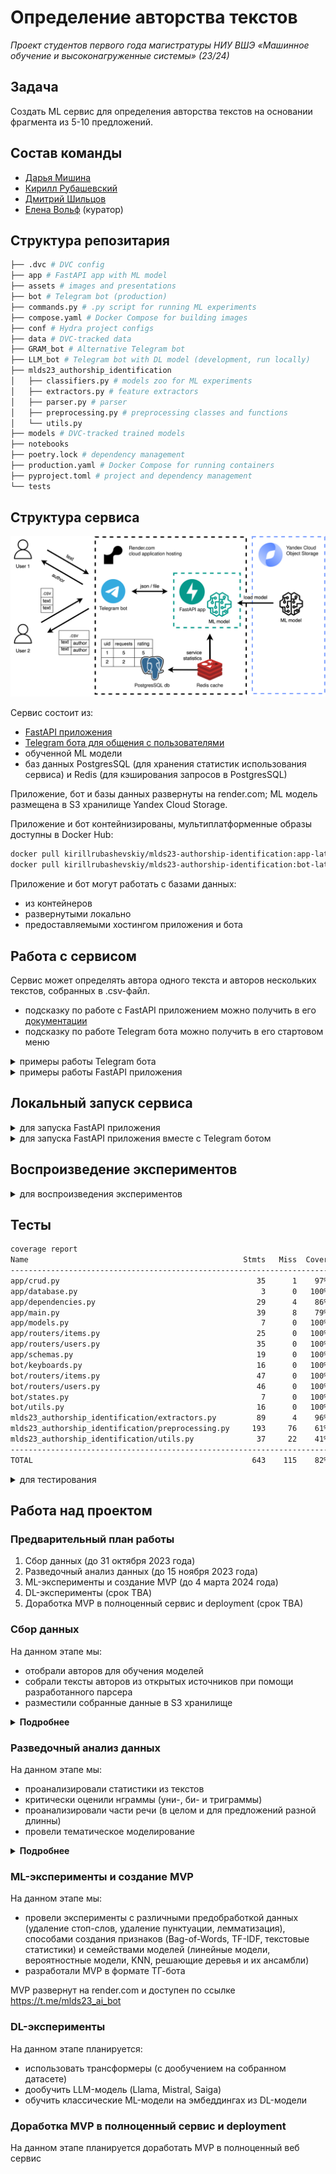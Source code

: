 # Определение авторства текстов

_Проект студентов первого года магистратуры НИУ ВШЭ «Машинное обучение и
высоконагруженные системы» (23/24)_

## Задача

Создать ML сервис для определения авторства текстов на основании фрагмента из
5-10 предложений.

## Состав команды

- [Дарья Мишина](https://github.com/DariaMishina)
- [Кирилл Рубашевский](https://github.com/kirill-rubashevskiy)
- [Дмитрий Шильцов](https://github.com/DmitriyShiltsov)
- [Елена Вольф](https://github.com/Graf-D) (куратор)

## Структура репозитария

```bash
├── .dvc # DVC config
├── app # FastAPI app with ML model
├── assets # images and presentations
├── bot # Telegram bot (production)
├── commands.py # .py script for running ML experiments
├── compose.yaml # Docker Compose for building images
├── conf # Hydra project configs
├── data # DVC-tracked data
├── GRAM_bot # Alternative Telegram bot
├── LLM_bot # Telegram bot with DL model (development, run locally)
├── mlds23_authorship_identification
│   ├── classifiers.py # models zoo for ML experiments
│   ├── extractors.py # feature extractors
│   ├── parser.py # parser
│   ├── preprocessing.py # preprocessing classes and functions
│   └── utils.py
├── models # DVC-tracked trained models
├── notebooks
├── poetry.lock # dependency management
├── production.yaml # Docker Compose for running containers
├── pyproject.toml # project and dependency management
└── tests
```

## Структура сервиса

![alt-text-1](assets/service_structure.svg)

Сервис состоит из:

- [FastAPI приложения](https://mlds23-authorship-identification-app.onrender.com)
- [Telegram бота для общения с пользователями](https://t.me/mlds23_ai_bot)
- обученной ML модели
- баз данных PostgresSQL (для хранения статистик использования сервиса) и Redis
  (для кэширования запросов в PostgresSQL)

Приложение, бот и базы данных развернуты на render.com; ML модель размещена в S3
хранилище Yandex Cloud Storage.

Приложение и бот контейнизированы, мультиплатформенные образы доступны в Docker
Hub:

```bash
docker pull kirillrubashevskiy/mlds23-authorship-identification:app-latest # образ приложения
docker pull kirillrubashevskiy/mlds23-authorship-identification:bot-latest # образ бота
```

Приложение и бот могут работать с базами данных:

- из контейнеров
- развернутыми локально
- предоставляемыми хостингом приложения и бота

## Работа с сервисом

Сервис может определять автора одного текста и авторов нескольких текстов,
собранных в .csv-файл.

- подсказку по работе с FastAPI приложением можно получить в его
  [документации](https://mlds23-authorship-identification-app.onrender.com/docs)
- подсказку по работе Telegram бота можно получить в его стартовом меню

<details>

<summary>примеры работы Telegram бота</summary>

![alt-text-1](https://media.giphy.com/media/kA4fbEX9bCG2wdVsro/giphy.gif)
![alt-text-2](https://media.giphy.com/media/VxmsJTajDswKKa6Ixj/giphy.gif)

</details>

<details>

<summary>примеры работы FastAPI приложения</summary>

![alt-text-1](https://media.giphy.com/media/pv47YokXQJUgD6nAwj/giphy.gif)
![alt-text-2](https://media.giphy.com/media/lgt3YsARo1eaEU615g/giphy.gif)

</details>

## Локальный запуск сервиса

<details>

<summary>для запуска FastAPI приложения</summary>

1. Установите [Docker](https://docs.docker.com/get-docker/)

2. Клонируйте репозитарий:

```bash
git clone https://github.com/kirill-rubashevskiy/mlds23-authorship-identification.git
```

3. Создайте виртуальное окружение
4. В корневой папке репозитария выполните команду:

```bash
# команда создает и запускает Docker-контейнеры сервиса
docker compose -f production.yaml --profile app up
```

FastAPI приложение будет доступно по адресу: http://0.0.0.0:8000

</details>

<details>

<summary>для запуска FastAPI приложения вместе с Telegram ботом </summary>

1. Установите [Docker](https://docs.docker.com/get-docker/)

2. [Зарегистрируйтесь](https://ngrok.com/signup) в ngrok и получите в личном
   кабинете:

- `Authtoken` (вкладка Your Authtoken) и
- `static domain` (вкладка Your Domains, выглядит как
  domain-name.ngrok-free.app)

3. Создайте бота в Telegram при помощи
   [BotFather](https://telegram.me/BotFather) (при создании будет сгенерирован
   токен)

4. Клонируйте репозитарий:

```bash
git clone https://github.com/kirill-rubashevskiy/mlds23-authorship-identification.git
```

5. Создайте виртуальное окружение
6. В корневой папке репозитария создайте файл `.env` со следующими переменными
   окружения:

```dosini
# пример .env
BASE_WEBHOOK_URL=base_webhook_url # заменить значение на static domain из шага 1
NGROK_TOKEN=ngrok_token # заменить значение на Authtoken из шага 1
BOT_TOKEN=bot_token # заменить значение  на токен из шага 2
```

7. В корневой папке репозитария выполнить команду:

```bash
# команда создает и запускает Docker-контейнеры сервиса
docker compose -f production.yaml --profile full up
```

FastAPI приложение будет доступно по адресу: http://0.0.0.0:8000 \
Бот будет доступен в Telegram по имени, выбранному для бота на шаге 2

</details>

## Воспроизведение экспериментов

<details>

<summary>для воспроизведения экспериментов</summary>

1. Установите [Poetry](https://python-poetry.org/docs/#installation)
2. Клонируйте репозитарий:

```bash
git clone https://github.com/kirill-rubashevskiy/mlds23-authorship-identification.git
```

3. Создайте виртуальное окружение
4. Установите зависимости проекта:

```bash
poetry install
```

5. Проводите эксперименты при помощи `commands.py` (для логирования
   экспериментов в Weights & Biases укажите свои W&B credentials в
   `conf/config.yaml`):

```bash
python3 commands.py train 'TF-IDF stats poly LR'  logisticregression__С=2 # обучение модели
python3 commands.py infer models/bow_stats_poly_lr.joblib.dvc # тестирование модели
python3 commands.py randomsearch 'TF-IDF stats poly LR' # подбор гиперпараметров при помощи Random Search
```

</details>

## Тесты

```bash
coverage report
Name                                                Stmts   Miss  Cover
-----------------------------------------------------------------------
app/crud.py                                            35      1    97%
app/database.py                                         3      0   100%
app/dependencies.py                                    29      4    86%
app/main.py                                            39      8    79%
app/models.py                                           7      0   100%
app/routers/items.py                                   25      0   100%
app/routers/users.py                                   35      0   100%
app/schemas.py                                         19      0   100%
bot/keyboards.py                                       16      0   100%
bot/routers/items.py                                   47      0   100%
bot/routers/users.py                                   46      0   100%
bot/states.py                                           7      0   100%
bot/utils.py                                           16      0   100%
mlds23_authorship_identification/extractors.py         89      4    96%
mlds23_authorship_identification/preprocessing.py     193     76    61%
mlds23_authorship_identification/utils.py              37     22    41%
-----------------------------------------------------------------------
TOTAL                                                 643    115    82%
```

<details>

<summary>для тестирования</summary>

1. Установите [Poetry](https://python-poetry.org/docs/#installation),
   [Redis](https://redis.io/docs/install/install-redis/) и
   [PostgreSQL](https://www.postgresql.org/download/)
2. Создайте тестовую базу данных:

```postgresql
CREATE DATABASE ai_test_db;
CREATE USER ai_user WITH PASSWORD 'ai_password';
GRANT ALL PRIVILEGES ON DATABASE ai_test_db TO ai_user;
```

3. Клонируйте репозитарий:

```bash
git clone https://github.com/kirill-rubashevskiy/mlds23-authorship-identification.git
```

4. Создайте виртуальное окружение
5. Установите зависимости проекта:

```bash
poetry install
```

6. Запустите тесты:

```bash
pytest
```

</details>

## Работа над проектом

### Предварительный план работы

1. Сбор данных (до 31 октября 2023 года)
2. Разведочный анализ данных (до 15 ноября 2023 года)
3. ML-эксперименты и создание MVP (до 4 марта 2024 года)
4. DL-эксперименты (срок TBA)
5. Доработка MVP в полноценный сервис и deployment (срок TBA)

### Сбор данных

На данном этапе мы:

- отобрали авторов для обучения моделей
- собрали тексты авторов из открытых источников при помощи разработанного
  парсера
- разместили собранные данные в S3 хранилище

<details>
  <summary><b>Подробнее</b></summary>

Для проекта были отобраны 10 классических русских писателей, живших в 19 веке:

- И. А. Бунин
- В. М. Гаршин
- Н. В. Гоголь
- А. И. Куприн
- Ф. М. Достоевский
- Д. Н. Мамин-Сибиряк
- А. П. Платонов
- А. С. Пушкин
- И. С. Тургенев
- А. П. Чехов

По каждому автору было собрано не менее 10 прозаических произведений.

Данные были собраны на
[сайте интернет-библиотеки Алексея Комарова](https://ilibrary.ru/)
([ноутбук](notebooks/01_parsing.ipynb) с примером работы парсера).

Собранные данные (тексты в формате .txt, а также .csv файл с общей информацией о
текстах) размещены в облачном хранилище Yandex Object Storage. На
[сайте хранилища](https://mlds23-authorship-identification.website.yandexcloud.net)
доступна таблица с полной информацией о собранных текстах.

</details>

### Разведочный анализ данных

На данном этапе мы:

- проанализировали статистики из текстов
- критически оценили нграммы (уни-, би- и триграммы)
- проанализировали части речи (в целом и для предложений разной длинны)
- провели тематическое моделирование

<details>
  <summary><b>Подробнее</b></summary>

#### Статистики из текстов

([ноутбук](notebooks/05_eda_dm_stats_ngrams.ipynb) с анализом статистик из
текстов и нграмм, [ноутбук](notebooks/05_eda_shiltsov_punct_grams.ipynb) с
анализом статистик по пунктуации и частям речи в зависимости от длины
предложений)

Для начала мы посчитали среднюю длину слова и предложения по каждому автору:

![mean_word_length](assets/mean_word_length.png)
![mean_sentence_length](assets/mean_sentence_length.png)

На графиках видно, длина слов и предложений у авторов различаются, поэтому было
принято решение сделать углубленный анализ следующих статистик с помощью пакета
`ruts`:

- количество предложений
- количество слов
- количество уникальных слов
- количество длинных слов
- количество сложных слов
- количество простых слов
- количество односложных слов
- количество многосложных слов
- количество символов
- количество букв
- количество пробелов
- количество слогов
- количество знаков препинания

В результате датасет `splitted_df` с уже расспличенными по 550 токенов
произведениями был дополнен колонками, перечисленными выше, и сохранен в s3 как
`ruts_df`.

Также был сделан анализ использования знаков пунктуации у разных авторов в
предложениях различной длины:

**Вывод: авторы по-разному строят предложения разной длины с точки зрения знаков
препинания, возможно это может дать полезные дополнительные признаки для
обучения моделей.**

![punct_distribution](assets/punct_distribution.png)

На следующем этапе мы попробуем использовать эти статистики в качестве признаков
для классификации.

#### Нграммы

([ноутбук](./EDA/EDA_DM.ipynb) с анализом статистик из текстов и нграмм)

Для расширения стоплиста слов мы проанализировали самые часто встречающиеся
слова:

![top_20_words](assets/top_20_words.png)

На графике видны погрешности в предобработке (аномально длинное тире с
пробелами); 50 самых часто встречающихся слов сохранены в s3 для последующего
анализа как `count_words`.

Мы также проанализировали топ10 биграмм и триграмм:

![top_10_bigrams](assets/top_10_bigrams.png)
![top_10_trigrams](assets/top_10_trigrams.png)

#### Анализ частей речи

([ноутбук](notebooks/05_eda_kr_pos_topic_modeling.ipynb) с анализом частей речи
и тематическим моделированием,
[ноутбук](notebooks/05_eda_shiltsov_punct_grams.ipynb) с анализом статистик по
пунктуации и частям речи в зависимости от длины предложений)

Для анализа частей речи мы:

- просемплировали объекты таким образом, чтобы по каждому автору было одинаковое
  количество объектов
- провели предобработку данных:
  - привели тексты к нижнему регистру
  - удалили http ссылки, цифры и пунктуацию
  - токенизировали тексты
  - определили часть речи каждого токена при помощи библиотеки `spaCy`
- по каждому объекту посчитали количество вхождений каждой части речи и
  нормализовали данные (чтобы сумма вхождений всех частей речи в объект давала
  единицу)

Затем мы проанализировали распределения частей речи по всем объектам, и
статистики распределений по автору.

Распределения значений частей речи соответствуют одному из четырех типов:

![pos_distribution_types](assets/pos_distribution_types.png)

Мы проверили, что мультимодальное распределение отдельных частей речи
наблюдается у всех авторов (гипотеза подтвердилась), и для дальнейшего анализа
оставили только части речи с нормальным и скошенным нормальным распределениями.

Мы анализировали медиану, которая меньше подвержена выбросам:

![pos_medians_by_author](assets/pos_medians_by_author.png)

Авторы различаются по медианной частоте использования частей речи:

- Куприн использует больше нарицательных и прилагательных, но меньше глаголов и
  местоимений
- Пушкин использует меньше наречий и сочинительных союзов
- Бунин использует больше нарицательных, прилагательных и предлогов, но меньше
  местоимений и глаголов и т.д.

При этом понижение размерности данных при помощи PCA (мы дополнительно
ограничили значения сверху 99-м персентилем и стандартизировали данные) и TSNE
не позволило кластеризовать авторов:

![pos_tsne_pca](assets/pos_tsne_pca.png)

**Вывод: статистики по частям речи могут быть дополнительными признаками для
обучения моделей, но эффект от них (без нелинейного преобразования) будет
ограничен при использовании линейных моделей.**

Мы разместили сгенерированные признаки (нормированное количество каждой части
речи в объекте) в облачном хранилище Yandex Object Storage по проекту для их
использования при обучении моделей.

Мы также проанализировали распределение частей речи в зависимости от длины
предлоожений:

![pos_distribution_by_length](assets/pos_distribution_by_length.png)

**Вывод: авторы по-разному строят предложения разной длины с точки зрения
употребления частей речи, возможно это может дать полезные дополнительные
признаки для обучения моделей.**

#### Тематическое моделирование

([ноутбук](notebooks/05_eda_kr_pos_topic_modeling.ipynb) с анализом частей речи
и тематическим моделированием)

Для тематического моделирования мы использовали все объекты датасета и три части
речи: существительные (нарицательные), прилагательные и глаголы.

Перед тематическим моделированием мы провели предобработку текстов:

- привели тексты к нижнему регистру,
- удалили http ссылки, цифры, пунктуацию
- удалили стоп-слова: неправильно классифицированные имена собственные
  (`аркадий`, `наташа`и т.п.) и слова, которые не несут смысловой нагрузки
  (`хотеть`, `быть` и т.п.)
- удалили слишком редкие (встречающиеся менее 3 раз) и слишком частые
  (встречающихся более, чем в половине объектов) слова
- токенизировали или лемматизировали тексты

Для тематического моделирования мы использовали алгоритм LDA. Мы создали
несколько моделей в зависимости от количества предсказываемых ими тем (от 10 до
30 с шагом 5), и для оценки качества работы моделей использовали оценку асессора
(меня) на 10 случайных объектах.

Каждая модель смогла (субъективно) корректно определить темы от 0 до 3 объектов:

- модель с 10 темами — природу (объект 1), выражение эмоций (объект 2) и лошадей
  (объект 5)
- модель с 20 темами — происходящее на улице (объект 5) и внешние характеристики
  героя (объект 10)
- модель с 25 темами — происходящее на улице (объект 5)
- модель с 30 темами — природу (объект 1), помещения (объект 3) и внешние
  характеристики героя (объект 10)

Определить темы отдельных объектов (например, 4 и 7) не смогли как модели, так и
асессор; возможные причины:

- деление на объекты не учитывает абзацы, которые отдельные авторы используют
  для разграничения тем
- с учетом ограничения на максимальное количество слов в объекте, отбора частей
  речи и удаления стоп-слов после предобработки в объектах не остается
  достаточное количество несущих смысл слов для корректного определения темы

**Вывод: использование предсказанных моделями тем и их вероятностей
нецелесообразно использовать в качестве признаков для обучения моделей,
классифицирующих авторов.**

</details>

### ML-эксперименты и создание MVP

На данном этапе мы:

- провели эксперименты с различными предобработкой данных (удаление стоп-слов,
  удаление пунктуации, лемматизация), способами создания признаков
  (Bag-of-Words, TF-IDF, текстовые статистики) и семействами моделей (линейные
  модели, вероятностные модели, KNN, решающие деревья и их ансамбли)
- разработали MVP в формате ТГ-бота

MVP развернут на render.com и доступен по ссылке https://t.me/mlds23_ai_bot

### DL-эксперименты

На данном этапе планируется:

- использовать трансформеры (с дообучением на собранном датасете)
- дообучить LLM-модель (Llama, Mistral, Saiga)
- обучить классические ML-модели на эмбеддингах из DL-модели

### Доработка MVP в полноценный сервис и deployment

На данном этапе планируется доработать MVP в полноценный веб сервис
